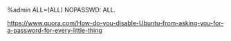 


%admin ALL=(ALL) NOPASSWD: ALL.


https://www.quora.com/How-do-you-disable-Ubuntu-from-asking-you-for-a-password-for-every-little-thing